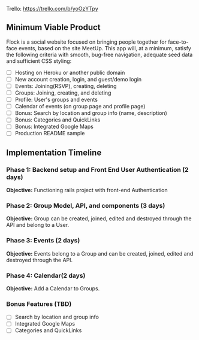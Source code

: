 Trello: https://trello.com/b/yoOzYTpy

## Minimum Viable Product

Flock is a social website focused on bringing people together for face-to-face events, based on the site MeetUp. This app will, at a minimum, satisfy the following criteria with smooth, bug-free navigation, adequate seed data and sufficient CSS styling:

 - [ ] Hosting on Heroku or another public domain
 - [ ] New account creation, login, and guest/demo login
 - [ ] Events: Joining(RSVP), creating, deleting
 - [ ] Groups: Joining, creating, and deleting
 - [ ] Profile: User's groups and events
 - [ ] Calendar of events (on group page and profile page)
 - [ ] Bonus: Search by location and group info (name, description)
 - [ ] Bonus: Categories and QuickLinks
 - [ ] Bonus: Integrated Google Maps
 - [ ] Production README sample

## Implementation Timeline

### Phase 1: Backend setup and Front End User Authentication (2 days)

**Objective:** Functioning rails project with front-end Authentication

### Phase 2: Group Model, API, and components (3 days)

**Objective:** Group can be created, joined, edited and destroyed through the API and belong to a User.

### Phase 3: Events (2 days)

**Objective:** Events belong to a Group and can be created, joined, edited and destroyed through the API.

### Phase 4: Calendar(2 days)

**Objective:** Add a Calendar to Groups.


### Bonus Features (TBD)
  - [ ] Search by location and group info
  - [ ] Integrated Google Maps
  - [ ] Categories and QuickLinks

